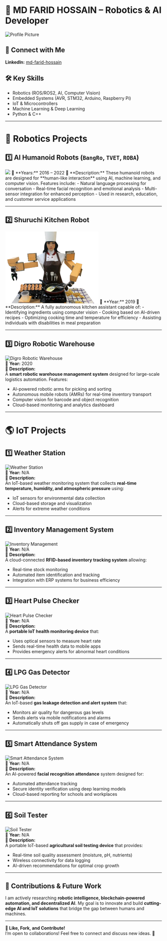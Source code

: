# 🚀 MD FARID HOSSAIN – Robotics & AI Developer  

![Profile Picture](https://your-image-link-here.com)  

## 🔗 Connect with Me  
**LinkedIn:** [md-farid-hossain](https://www.linkedin.com/in/md-farid-hossain-a7ba49174)  

## 🛠️ Key Skills  
- Robotics (ROS/ROS2, AI, Computer Vision)  
- Embedded Systems (AVR, STM32, Arduino, Raspberry Pi)  
- IoT & Microcontrollers  
- Machine Learning & Deep Learning  
- Python & C++  

---

# 🤖 Robotics Projects  

## 1️⃣ **AI Humanoid Robots** (`BangRo`, `TVET`, `ROBA`)  
<img src="https://github.com/faridhossainrd/Farid-projects-details/blob/main/Roba-001.png" width="300">  
📅 **Years:** 2016 – 2022  
📝 **Description:**  
These humanoid robots are designed for **human-like interaction** using AI, machine learning, and computer vision. Features include:  
- Natural language processing for conversation  
- Real-time facial recognition and emotional analysis  
- Multi-sensor integration for enhanced perception  
- Used in research, education, and customer service applications  

---
 
## 2️⃣ **Shuruchi Kitchen Robot**  
<img src="https://github.com/faridhossainrd/Farid-projects-details/blob/main/shuruchi-removebg-preview.png" width="300">
📅 **Year:** 2019  
📝 **Description:**  
A fully autonomous kitchen assistant capable of:  
- Identifying ingredients using computer vision  
- Cooking based on AI-driven recipes  
- Optimizing cooking time and temperature for efficiency  
- Assisting individuals with disabilities in meal preparation  

---

## 3️⃣ **Digro Robotic Warehouse**  
![Digro Robotic Warehouse](https://your-image-link-here.com)  
📅 **Year:** 2020  
📝 **Description:**  
A **smart robotic warehouse management system** designed for large-scale logistics automation. Features:  
- AI-powered robotic arms for picking and sorting  
- Autonomous mobile robots (AMRs) for real-time inventory transport  
- Computer vision for barcode and object recognition  
- Cloud-based monitoring and analytics dashboard  

---

# 🌎 IoT Projects  

## 1️⃣ **Weather Station**  
![Weather Station](https://your-image-link-here.com)  
📅 **Year:** N/A  
📝 **Description:**  
An IoT-based weather monitoring system that collects **real-time temperature, humidity, and atmospheric pressure** using:  
- IoT sensors for environmental data collection  
- Cloud-based storage and visualization  
- Alerts for extreme weather conditions  

---

## 2️⃣ **Inventory Management System**  
![Inventory Management](https://your-image-link-here.com)  
📅 **Year:** N/A  
📝 **Description:**  
A cloud-connected **RFID-based inventory tracking system** allowing:  
- Real-time stock monitoring  
- Automated item identification and tracking  
- Integration with ERP systems for business efficiency  

---

## 3️⃣ **Heart Pulse Checker**  
![Heart Pulse Checker](https://your-image-link-here.com)  
📅 **Year:** N/A  
📝 **Description:**  
A **portable IoT health monitoring device** that:  
- Uses optical sensors to measure heart rate  
- Sends real-time health data to mobile apps  
- Provides emergency alerts for abnormal heart conditions  

---

## 4️⃣ **LPG Gas Detector**  
![LPG Gas Detector](https://your-image-link-here.com)  
📅 **Year:** N/A  
📝 **Description:**  
An IoT-based **gas leakage detection and alert system** that:  
- Monitors air quality for dangerous gas levels  
- Sends alerts via mobile notifications and alarms  
- Automatically shuts off gas supply in case of emergency  

---

## 5️⃣ **Smart Attendance System**  
![Smart Attendance System](https://your-image-link-here.com)  
📅 **Year:** N/A  
📝 **Description:**  
An AI-powered **facial recognition attendance** system designed for:  
- Automated attendance tracking  
- Secure identity verification using deep learning models  
- Cloud-based reporting for schools and workplaces  

---

## 6️⃣ **Soil Tester**  
![Soil Tester](https://your-image-link-here.com)  
📅 **Year:** N/A  
📝 **Description:**  
A portable IoT-based **agricultural soil testing device** that provides:  
- Real-time soil quality assessment (moisture, pH, nutrients)  
- Wireless connectivity for data logging  
- AI-driven recommendations for optimal crop growth  

---

## 🚀 Contributions & Future Work  
I am actively researching **robotic intelligence, blockchain-powered automation, and decentralized AI**. My goal is to innovate and build **cutting-edge AI and IoT solutions** that bridge the gap between humans and machines.  

---

**📌 Like, Fork, and Contribute!**  
I’m open to collaborations! Feel free to connect and discuss new ideas. 🚀  
